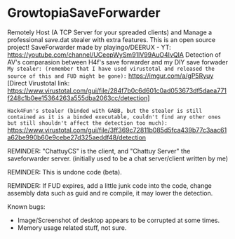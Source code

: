 # GrowtopiaSaveForwarder
Remotely Host (A TCP Server for your spreaded clients) and Manage a professional save.dat stealer with extra features.
This is an open source project!
SaveForwarder made by playingo/DEERUX - YT: https://youtube.com/channel/UCeepWySm91lV99AuO4IvQlA
Detection of AV's comparasion between H4f's save forwarder and my DIY save forwader 
``My stealer: (remember that I have used virustotal and released the source of this and FUD might be gone):``
https://imgur.com/a/gP5Ryuy [Direct Virustotal link:
https://www.virustotal.com/gui/file/284f7b0c6d601c0ad053673df5daea771f248c1b0ee15364263a555dba2063cc/detection]

``Hack4Fun's stealer (binded with GABB, but the stealer is still contained as it is a binded executable, couldn't find any other ones but still shouldn't affect the detection too much): ``https://www.virustotal.com/gui/file/3ff369c72811b085d5fca439b77c3aac61a62be990b60e9cebe27d325aeddf48/detection

REMINDER: "ChattuyCS" is the client, and "Chattuy Server" the saveforwarder server. (initially used to be a chat server/client written by me)

REMINDER: This is undone code (beta).

REMINDER: If FUD expires, add a little junk code into the code, change assembly data such as guid and re compile, it may lower the detection.

Known bugs:
- Image/Screenshot of desktop appears to be corrupted at some times.
- Memory usage related stuff, not sure.
